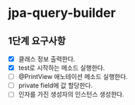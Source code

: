 # jpa-query-builder

## 1단계 요구사항
- [x] 클래스 정보 출력한다.
- [x] test로 시작하는 메소드 실행한다.
- [ ] @PrintView 애노테이션 메소드 실행한다.
- [ ] private field에 값 할당한다.
- [ ] 인자를 가진 생성자의 인스턴스 생성한다.